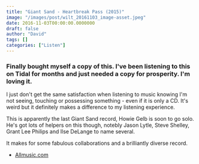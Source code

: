 ```yaml
---
title: "Giant Sand - Heartbreak Pass (2015)"
image: "/images/post/wilt_20161103_image-asset.jpeg"
date: 2016-11-03T00:00:00.0000000
draft: false
author: "David"
tags: []
categories: ["Listen"]
---
```

### Finally bought myself a copy of this. I've been listening to this on Tidal for months and just needed a copy for prosperity. I'm loving it.

 I just don't get the same satisfaction when listening to music knowing I'm not seeing, touching or possessing something - even if it is only a CD. It's weird but it definitely makes a difference to my listening experience.

 This is apparently the last Giant Sand record, Howie Gelb is soon to go solo. He's got lots of helpers on this though, notebly Jason Lytle, Steve Shelley, Grant Lee Philips and Ilse DeLange to name several.

 It makes for some fabulous collaborations and a brilliantly diverse record.

-  [Allmusic.com](http://www.allmusic.com/album/heartbreak-pass-mw0002835531)